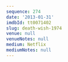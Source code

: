```yaml
---
sequence: 274
date: '2013-01-31'
imdbId: tt0071402
slug: death-wish-1974
venue: null
venueNotes: null
medium: Netflix
mediumNotes: null
---
```


